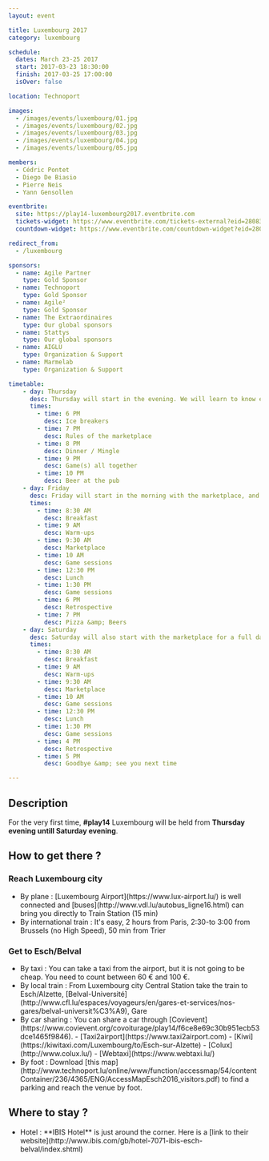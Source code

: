 ```yaml
---
layout: event

title: Luxembourg 2017
category: luxembourg

schedule:
  dates: March 23-25 2017
  start: 2017-03-23 18:30:00
  finish: 2017-03-25 17:00:00
  isOver: false

location: Technoport

images:
  - /images/events/luxembourg/01.jpg
  - /images/events/luxembourg/02.jpg
  - /images/events/luxembourg/03.jpg
  - /images/events/luxembourg/04.jpg
  - /images/events/luxembourg/05.jpg

members:
  - Cédric Pontet
  - Diego De Biasio
  - Pierre Neis
  - Yann Gensollen

eventbrite: 
  site: https://play14-luxembourg2017.eventbrite.com
  tickets-widget: https://www.eventbrite.com/tickets-external?eid=28083088273&ref=etckt
  countdown-widget: https://www.eventbrite.com/countdown-widget?eid=28083088273

redirect_from:
  - /luxembourg

sponsors:
  - name: Agile Partner
    type: Gold Sponsor
  - name: Technoport
    type: Gold Sponsor
  - name: Agile²
    type: Gold Sponsor
  - name: The Extraordinaires
    type: Our global sponsors
  - name: Stattys
    type: Our global sponsors
  - name: AIGLU
    type: Organization & Support
  - name: Marmelab
    type: Organization & Support

timetable:
    - day: Thursday
      desc: Thursday will start in the evening. We will learn to know each other and share a nice dinner all together.
      times:
        - time: 6 PM
          desc: Ice breakers
        - time: 7 PM
          desc: Rules of the marketplace
        - time: 8 PM
          desc: Dinner / Mingle
        - time: 9 PM
          desc: Game(s) all together
        - time: 10 PM
          desc: Beer at the pub
    - day: Friday
      desc: Friday will start in the morning with the marketplace, and then we will play games all day long.
      times:
        - time: 8:30 AM
          desc: Breakfast
        - time: 9 AM
          desc: Warm-ups
        - time: 9:30 AM
          desc: Marketplace
        - time: 10 AM
          desc: Game sessions
        - time: 12:30 PM
          desc: Lunch
        - time: 1:30 PM
          desc: Game sessions
        - time: 6 PM
          desc: Retrospective
        - time: 7 PM
          desc: Pizza &amp; Beers
    - day: Saturday
      desc: Saturday will also start with the marketplace for a full day of games. Whoever needs to catch a plane can leave earlier.
      times:
        - time: 8:30 AM
          desc: Breakfast
        - time: 9 AM
          desc: Warm-ups
        - time: 9:30 AM
          desc: Marketplace
        - time: 10 AM
          desc: Game sessions
        - time: 12:30 PM
          desc: Lunch
        - time: 1:30 PM
          desc: Game sessions
        - time: 4 PM
          desc: Retrospective
        - time: 5 PM
          desc: Goodbye &amp; see you next time

---
```


## Description
For the very first time, **#play14** Luxembourg will be held from **Thursday evening untill Saturday evening**.
  

## How to get there ?

### Reach Luxembourg city 
 - <a href='https://www.lux-airport.lu/' target="_blank">
      <i class='fa fa-plane' style='font-size:18px'></i>
   </a>
    By plane : [Luxembourg Airport](https://www.lux-airport.lu/) is well connected and [buses](http://www.vdl.lu/autobus_ligne16.html) can bring you directly to Train Station (15 min) 
 - <a href='http://www.cfl.lu/espaces/voyageurs/en/billets-et-abonnements/billets-internationaux' target="_blank">
      <i class='fa fa-train' style='font-size:18px'></i>
   </a> 
   By international train : It's easy, 2 hours from Paris, 2:30-to 3:00 from Brussels (no High Speed), 50 min from Trier 

### Get to Esch/Belval 
  - <a href='https://www.google.lu/webhp?sourceid=chrome-instant&ion=1&espv=2&ie=UTF-8#q=taxi%20luxembourg%20airport&rflfq=1&rlha=0&rllag=49606677,6123786,1489&tbm=lcl&rldimm=18407970155144308710&tbs=lf_msr:-1,lf_pqs:EAE,lf:1,lf_ui:2&*&rlfi=hd:;si:13119757704518807984;mv:!1m3!1d74620.364144034!2d6.114504599999999!3d49.5602197!2m3!1f0!2f0!3f0!3m2!1i328!2i346!4f13.1;tbs:lf_msr:-1,lf_pqs:EAE,lf:1,lf_ui:2' target="_blank">
      <i class='fa fa-taxi' style='font-size:18px'></i>
    </a>
    By taxi : You can take a taxi from the airport, but it is not going to be cheap. You need to count between 60 € and 100 €.
  - <a href='http://www.cfl.lu/espaces/voyageurs/en/gares-et-services/nos-gares/belval-universit%C3%A9' target="_blank">
      <i class='fa fa-subway' style='font-size:18px'></i>
    </a>
     By local train : From Luxembourg city Central Station take the train to Esch/Alzette, [Belval-Université](http://www.cfl.lu/espaces/voyageurs/en/gares-et-services/nos-gares/belval-universit%C3%A9), Gare 
  - <a href='https://www.covievent.org/covoiturage/play14/f6ce8e69c30b951ecb53dce1465f9846' target="_blank">
      <i class='fa fa-automobile' style='font-size:18px'></i>
    </a>
    By car sharing : You can share a car through [Covievent](https://www.covievent.org/covoiturage/play14/f6ce8e69c30b951ecb53dce1465f9846).
    - [Taxi2airport](https://www.taxi2airport.com)
    - [Kiwi](https://kiwitaxi.com/Luxembourg/to/Esch-sur-Alzette)
    - [Colux](http://www.colux.lu/)
    - [Webtaxi](https://www.webtaxi.lu/)
  - <a href='http://www.technoport.lu/online/www/function/accessmap/54/contentContainer/236/2323/ENG/AccessMapEsch.pdf' target="_blank">
      <i class='fa fa-map' style='font-size:18px'></i>
    </a>
    By foot : Download [this map](http://www.technoport.lu/online/www/function/accessmap/54/contentContainer/236/4365/ENG/AccessMapEsch2016_visitors.pdf) to find a parking and reach the venue by foot.
  


## Where to stay ?

- <a href='http://www.ibis.com/gb/hotel-7071-ibis-esch-belval/index.shtml' target="_blank">
    <i class='fa fa-hotel' style='font-size:18px'></i>
  </a>
  Hotel : **IBIS Hotel** is just around the corner. 
  Here is a [link to their website](http://www.ibis.com/gb/hotel-7071-ibis-esch-belval/index.shtml)

  
